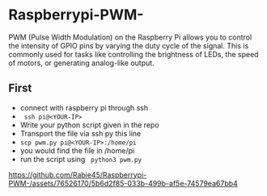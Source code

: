 # Raspberrypi-PWM-
PWM (Pulse Width Modulation) on the Raspberry Pi allows you to control the intensity of GPIO pins by varying the duty cycle of the signal. This is commonly used for tasks like controlling the brightness of LEDs, the speed of motors, or generating analog-like output.
## First 
 - connect with raspberry pi through ssh
 - ``` ssh pi@<YOUR-IP>```
 - Write your python script given in the repo
 - Transport the file via ssh py this line
 - ``` scp pwm.py pi@<YOUR-IP>:/home/pi ```
 - you would find the file in /home/pi
 - run the script using ``` python3 pwm.py```

   



https://github.com/Rabie45/Raspberrypi-PWM-/assets/76526170/5b6d2f85-033b-499b-af5e-74579ea67bb4

